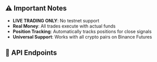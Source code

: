 
## ⚠️ Important Notes

- **LIVE TRADING ONLY**: No testnet support
- **Real Money**: All trades execute with actual funds
- **Position Tracking**: Automatically tracks positions for close signals
- **Universal Support**: Works with all crypto pairs on Binance Futures

## 🔧 API Endpoints

